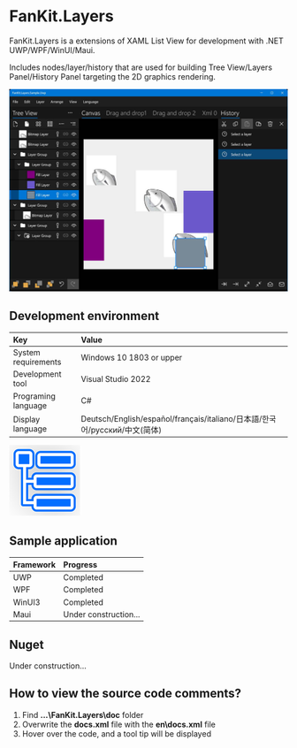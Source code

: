 # FanKit.Layers

FanKit.Layers is a extensions of XAML List View for development with .NET UWP/WPF/WinUI/Maui.

Includes nodes/layer/history that are used for building Tree View/Layers Panel/History Panel targeting the 2D graphics rendering.

![](ScreenShot/EN.jpg)


## Development environment

|Key|Value|
|:-|:-|
|System requirements| Windows 10 1803 or upper|
|Development tool|Visual Studio 2022|
|Programing language|C#|
|Display language|Deutsch/English/español/français/italiano/日本語/한국어/русский/中文(简体)|

![](ScreenShot/logo.png)


## Sample application

|Framework|Progress|
|:-|:-|
|UWP|Completed|
|WPF|Completed|
|WinUI3|Completed|
|Maui|Under construction...|


## Nuget

Under construction...


## How to view the source code comments?

1. Find **...\FanKit.Layers\doc** folder
2. Overwrite the **docs.xml** file with the **en\docs.xml** file
3. Hover over the code, and a tool tip will be displayed
